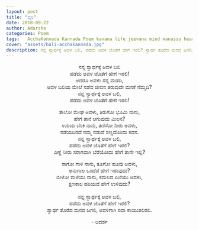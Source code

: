 ```yaml
---
layout: post
title: "ವೈರಿ"
date: 2018-09-22
author: Adarsha
categories: Poem
tags:	AcchaKannada Kannada Poem kavana life jeevana mind manassu heart thoughts yochane war yuddha girl marriage
cover: "assets/bali-acchakannada.jpg"
description: ನನ್ನ ಸ್ವಾರ್ಥಕ್ಕೆ ಅವಳ ಬಲಿ, ಪಡೆದು ಅವಳ ಜೊತೆಗೆ ಹೇಗೆ ಇರಲಿ? ಸ್ವಾರ್ಥ ತೊರೆದ ಮನದ ಜಗಲಿ, ಅವಳಿಗಾಗಿ ಸದಾ ಕಾಯುತಲಿರಲಿ.
---
```


<p align ="center">ನನ್ನ ಸ್ವಾರ್ಥಕ್ಕೆ ಅವಳ ಬಲಿ<br>
ಪಡೆದು ಅವಳ ಜೊತೆಗೆ ಹೇಗೆ ಇರಲಿ!<br>
ಆದರೂ ಅವಳು ನನ್ನ ಮಡದಿ,<br>
ಅವಳ ಬಲಿಯ ಮೇಲೆ ನಡೆವ ಜೀವನ ತರುವುದೇ ಮನಕೆ ನೆಮ್ಮದಿ?<br>
ನನ್ನ ಸ್ವಾರ್ಥಕ್ಕೆ ಅವಳ ಬಲಿ,<br>
ಪಡೆದು ಅವಳ ಜೊತೆಗೆ ಹೇಗೆ ಇರಲಿ!</p><!--more-->

<p align ="center">ತೇಲೋ ಮೇಘ ಅವಳು, ತಿರುಗೋ ಭೂಮಿ ನಾನು,<br>
ಹೇಗೆ ತಾನೆ ಆಗುವುದು ಮಿಲನ?<br>
ಉರಿಯ ಬೆಂಕಿ ನಾನು, ತಣಿಸೋ ನೀರು ಅವಳು,<br>
ನಡೆಯದಿರದೆ ನಮ್ಮ ನಡುವೆ ಸಣ್ಣದೊಂದು ಕದನ.<br>
ನನ್ನ ಸ್ವಾರ್ಥಕ್ಕೆ ಅವಳ ಬಲಿ,<br>
ಪಡೆದು ಅವಳ ಜೊತೆಗೆ ಹೇಗೆ ಇರಲಿ?<br>
ಎಣ್ಣೆ ನೀರು ಸರಾಗವಾಗಿ ಬೆರೆಯೋದು ಹೇಗೆ ತಾನೇ ಇಲ್ಲಿ?</p>

<p align ="center">ಸಾಗೋ ಗಾಳಿ ನಾನು, ತೂಗೋ ಹೂವು ಅವಳು,<br>
ಅನುಗಾಲ ಒಂದೆಡೆ ಹೇಗೆ ಇರುವುದು?<br>
ಬೀಳೋ ಮಳೆಯು ನಾನು, ಕಮಲದ ಎಲೆಯು ಅವಳು,<br>
ಕ್ಷಣಕಾಲ ಹರಿಯದೆ ಹೇಗೆ ಉಳಿವುದು?<br><br>
ನನ್ನ ಸ್ವಾರ್ಥಕ್ಕೆ ಅವಳ ಬಲಿ,<br>
ಪಡೆದು ಅವಳ ಜೊತೆಗೆ ಹೇಗೆ ಇರಲಿ?<br>
ಸ್ವಾರ್ಥ ತೊರೆದ ಮನದ ಜಗಲಿ, ಅವಳಿಗಾಗಿ ಸದಾ ಕಾಯುತಲಿರಲಿ.</p>

<p align ="center">- ಆದರ್ಶ</p>
